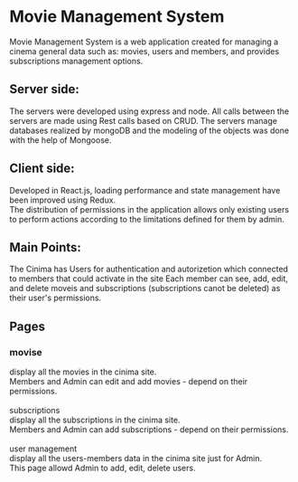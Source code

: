 # Movie Management System
 Movie Management System is a web application created for managing a cinema general data such as: movies, users and members, and provides subscriptions management options.
 

## Server side:
The servers were developed using express and node.
All calls between the servers are made using Rest calls based on CRUD.
The servers manage databases realized by mongoDB and the modeling of the objects was done with the help of Mongoose.

## Client side:
Developed in React.js, loading performance and state management have been improved using Redux.<br/>
The distribution of permissions in the application allows only existing users to perform actions according to the limitations defined for them by admin.<br/>

## Main Points:
The Cinima has Users for authentication and autorizetion which connected to members that could activate in the site
Each member can see, add, edit, and delete moveis and subscriptions (subscriptions canot be deleted) as their user's permissions.<br/>

## Pages
<h3> movise </h3>
display all the movies in the cinima site.<br/>
Members and Admin can edit and add movies - depend on their permissions.<br/><br/>
subscriptions<br/>
display all the subscriptions in the cinima site.<br/>
Members and Admin can add subscriptions - depend on their permissions.<br/><br/>
user management<br/>
display all the users-members data in the cinima site just for Admin.<br/>
This page allowd Admin to add, edit, delete users.<br/>
